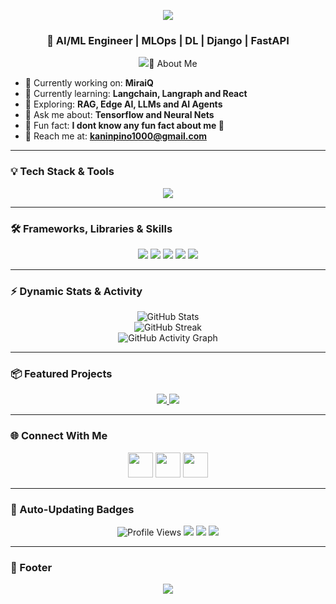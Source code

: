 <!-- Hero Banner -->
<p align="center">
  <img src="https://capsule-render.vercel.app/api?type=waving&color=0:00BFFF,100:1E90FF&height=250&section=header&text=👋%20Hey%20there!%20I'm%20Mohammed%20Ahmed%20Hassan&fontSize=40&fontColor=ffffff&animation=fadeIn&fontAlignY=35" />
</p>

<h3 align="center">🚀 AI/ML Engineer | MLOps | DL | Django | FastAPI </h3>

<!-- Typing SVG Intro -->
<p align="center">
  <img src="https://readme-typing-svg.herokuapp.com?font=Fira+Code&size=22&pause=1000&color=00BFFF&center=true&vCenter=true&width=600&lines=A few key phrases like Deep+Learning+Engineer;MLOps+Developer;Startup+Builder;AI+Engineer
</p>

---

### 🧠 About Me
- 🔭 Currently working on: **MiraiQ**
- 🌱 Currently learning: **Langchain, Langraph and React**
- 🧩 Exploring: **RAG, Edge AI, LLMs and AI Agents**
- 💬 Ask me about: **Tensorflow and Neural Nets**
- 🧠 Fun fact: **I dont know any fun fact about me 🥹**
- 📨 Reach me at: **kaninpino1000@gmail.com**

---

### 💡 Tech Stack & Tools
<p align="center">
  <img src="https://skillicons.dev/icons?i=python,pytorch,tensorflow,django,fastapi,postgresql,docker,git,github,linux,react,html,css,js" />
</p>

---

### 🛠️ Frameworks, Libraries & Skills
<p align="center">
  <img src="https://img.shields.io/badge/Deep%20Learning-%23FF6F00.svg?style=for-the-badge&logo=tensorflow&logoColor=white" />
  <img src="https://img.shields.io/badge/MLOps-%2300C7B7.svg?style=for-the-badge&logo=docker&logoColor=white" />
  <img src="https://img.shields.io/badge/Backend-Django%20%7C%20FastAPI-blue?style=for-the-badge" />
  <img src="https://img.shields.io/badge/Database-PostgreSQL-lightblue?style=for-the-badge&logo=postgresql&logoColor=white" />
  <img src="https://img.shields.io/badge/Frontend-React?style=for-the-badge" />
</p>

---

### ⚡ Dynamic Stats & Activity
<p align="center">
  <img src="https://github-readme-stats.vercel.app/api?username=mohammedah10&show_icons=true&theme=tokyonight" alt="GitHub Stats" />
  <br />
  <img src="https://github-readme-streak-stats.herokuapp.com?user=mohammedah10>&theme=tokyonight" alt="GitHub Streak" />
  <br />
  <img src="https://github-readme-activity-graph.vercel.app/graph?username=mohammedah10&theme=react-dark&hide_border=true" alt="GitHub Activity Graph" />
</p>

---

### 📦 Featured Projects
<p align="center">
  <a href="https://github.com/MohammedAH10/BreastCancerPredictionII">
    <img src="https://github-readme-stats.vercel.app/api/pin/?username=mohammedah10&repo=MohammedAH10/BreastCancerPredictionII&theme=tokyonight" />
  </a>
  <a href="https://github.com/<!-- FILL HERE: username/repo2 -->">
    <img src="https://github-readme-stats.vercel.app/api/pin/?username=<!-- FILL HERE: username -->&repo=<!-- FILL HERE: repo2 -->&theme=tokyonight" />
  </a>
  <!-- Add more if needed -->
</p>

---

### 🌐 Connect With Me
<p align="center">
  <a href="https://linkedin.com/in/mohammed-ahmed-hassan"><img src="https://skillicons.dev/icons?i=linkedin" width="40" /></a>
  <a href="https://x.com/MohammedAH70"><img src="https://skillicons.dev/icons?i=twitter" width="40" /></a>
  <a href="https://github.com/MohammedAH10"><img src="https://skillicons.dev/icons?i=github" width="40" /></a>
</p>

---

### 🧩 Auto-Updating Badges
<p align="center">
  <img src="https://komarev.com/ghpvc/?username=<!-- FILL HERE: Your Username -->&color=blue&style=for-the-badge" alt="Profile Views" />
  <img src="https://img.shields.io/badge/Currently%20Learning-<!-- FILL HERE (short text) -->-blue?style=for-the-badge" />
  <img src="https://img.shields.io/badge/Working%20On-<!-- FILL HERE (short text) -->-brightgreen?style=for-the-badge" />
  <img src="https://img.shields.io/badge/Lives%20In-Nigeria-yellow?style=for-the-badge" />
</p>

---

### 🎨 Footer
<p align="center">
  <img src="https://capsule-render.vercel.app/api?type=waving&color=0:1E90FF,100:00BFFF&height=150&section=footer" />
</p>
